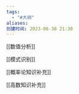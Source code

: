 ```yaml
---
tags:
  - "#大纲"
aliases: 
创建时间: 2023-08-30 21:30
---
```



[[数值分析]]

[[模式识别]]

[[概率论知识补充]]

[[高数知识补充]]


